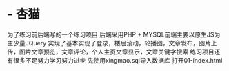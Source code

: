 # - 杏猫
为了练习前后端写的一个练习项目
后端采用PHP + MYSQL前端主要以原生JS为主少量JQuery
实现了基本实现了登录，楼层滚动，轮播图，文章发布，图片上传，图片文章预览，文章评论，个人主页文章显示，文章关键字搜索
练习项目还有很多不足努力学习努力进步
先使用xingmao.sql导入数据库
打开01-index.html
